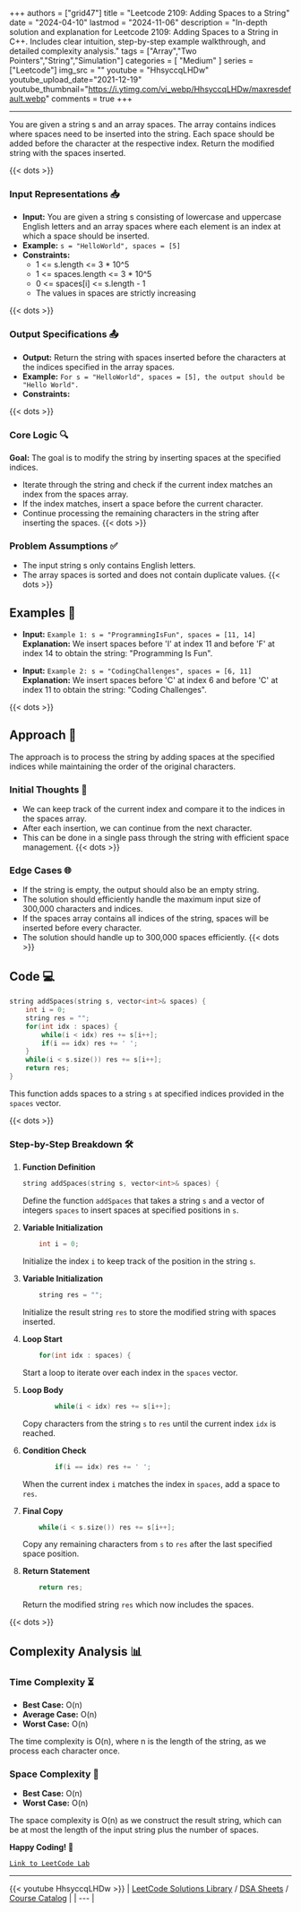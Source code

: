 
+++
authors = ["grid47"]
title = "Leetcode 2109: Adding Spaces to a String"
date = "2024-04-10"
lastmod = "2024-11-06"
description = "In-depth solution and explanation for Leetcode 2109: Adding Spaces to a String in C++. Includes clear intuition, step-by-step example walkthrough, and detailed complexity analysis."
tags = ["Array","Two Pointers","String","Simulation"]
categories = [
    "Medium"
]
series = ["Leetcode"]
img_src = ""
youtube = "HhsyccqLHDw"
youtube_upload_date="2021-12-19"
youtube_thumbnail="https://i.ytimg.com/vi_webp/HhsyccqLHDw/maxresdefault.webp"
comments = true
+++



---
You are given a string s and an array spaces. The array contains indices where spaces need to be inserted into the string. Each space should be added before the character at the respective index. Return the modified string with the spaces inserted.
<!--more-->
{{< dots >}}
### Input Representations 📥
- **Input:** You are given a string s consisting of lowercase and uppercase English letters and an array spaces where each element is an index at which a space should be inserted.
- **Example:** `s = "HelloWorld", spaces = [5]`
- **Constraints:**
	- 1 <= s.length <= 3 * 10^5
	- 1 <= spaces.length <= 3 * 10^5
	- 0 <= spaces[i] <= s.length - 1
	- The values in spaces are strictly increasing

{{< dots >}}
### Output Specifications 📤
- **Output:** Return the string with spaces inserted before the characters at the indices specified in the array spaces.
- **Example:** `For s = "HelloWorld", spaces = [5], the output should be "Hello World".`
- **Constraints:**

{{< dots >}}
### Core Logic 🔍
**Goal:** The goal is to modify the string by inserting spaces at the specified indices.

- Iterate through the string and check if the current index matches an index from the spaces array.
- If the index matches, insert a space before the current character.
- Continue processing the remaining characters in the string after inserting the spaces.
{{< dots >}}
### Problem Assumptions ✅
- The input string s only contains English letters.
- The array spaces is sorted and does not contain duplicate values.
{{< dots >}}
## Examples 🧩
- **Input:** `Example 1: s = "ProgrammingIsFun", spaces = [11, 14]`  \
  **Explanation:** We insert spaces before 'I' at index 11 and before 'F' at index 14 to obtain the string: "Programming Is Fun".

- **Input:** `Example 2: s = "CodingChallenges", spaces = [6, 11]`  \
  **Explanation:** We insert spaces before 'C' at index 6 and before 'C' at index 11 to obtain the string: "Coding Challenges".

{{< dots >}}
## Approach 🚀
The approach is to process the string by adding spaces at the specified indices while maintaining the order of the original characters.

### Initial Thoughts 💭
- We can keep track of the current index and compare it to the indices in the spaces array.
- After each insertion, we can continue from the next character.
- This can be done in a single pass through the string with efficient space management.
{{< dots >}}
### Edge Cases 🌐
- If the string is empty, the output should also be an empty string.
- The solution should efficiently handle the maximum input size of 300,000 characters and indices.
- If the spaces array contains all indices of the string, spaces will be inserted before every character.
- The solution should handle up to 300,000 spaces efficiently.
{{< dots >}}
## Code 💻
```cpp
string addSpaces(string s, vector<int>& spaces) {
    int i = 0;
    string res = "";
    for(int idx : spaces) {
        while(i < idx) res += s[i++];
        if(i == idx) res += ' ';
    }
    while(i < s.size()) res += s[i++];        
    return res;
}
```

This function adds spaces to a string `s` at specified indices provided in the `spaces` vector.

{{< dots >}}
### Step-by-Step Breakdown 🛠️
1. **Function Definition**
	```cpp
	string addSpaces(string s, vector<int>& spaces) {
	```
	Define the function `addSpaces` that takes a string `s` and a vector of integers `spaces` to insert spaces at specified positions in `s`.

2. **Variable Initialization**
	```cpp
	    int i = 0;
	```
	Initialize the index `i` to keep track of the position in the string `s`.

3. **Variable Initialization**
	```cpp
	    string res = "";
	```
	Initialize the result string `res` to store the modified string with spaces inserted.

4. **Loop Start**
	```cpp
	    for(int idx : spaces) {
	```
	Start a loop to iterate over each index in the `spaces` vector.

5. **Loop Body**
	```cpp
	        while(i < idx) res += s[i++];
	```
	Copy characters from the string `s` to `res` until the current index `idx` is reached.

6. **Condition Check**
	```cpp
	        if(i == idx) res += ' ';
	```
	When the current index `i` matches the index in `spaces`, add a space to `res`.

7. **Final Copy**
	```cpp
	    while(i < s.size()) res += s[i++];
	```
	Copy any remaining characters from `s` to `res` after the last specified space position.

8. **Return Statement**
	```cpp
	    return res;
	```
	Return the modified string `res` which now includes the spaces.

{{< dots >}}
## Complexity Analysis 📊
### Time Complexity ⏳
- **Best Case:** O(n)
- **Average Case:** O(n)
- **Worst Case:** O(n)

The time complexity is O(n), where n is the length of the string, as we process each character once.

### Space Complexity 💾
- **Best Case:** O(n)
- **Worst Case:** O(n)

The space complexity is O(n) as we construct the result string, which can be at most the length of the input string plus the number of spaces.

**Happy Coding! 🎉**


[`Link to LeetCode Lab`](https://leetcode.com/problems/adding-spaces-to-a-string/description/)

---
{{< youtube HhsyccqLHDw >}}
| [LeetCode Solutions Library](https://grid47.xyz/leetcode/) / [DSA Sheets](https://grid47.xyz/sheets/) / [Course Catalog](https://grid47.xyz/courses/) |
| --- |
